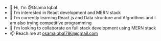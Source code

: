- 👋 Hi, I’m @Osama Iqbal
- 👀 I’m interested in React development and MERN stack
- 🌱 I’m currently learning React.js and Data structure and Algorithms and i am also trying competitive programming 
- 💞️ I’m looking to collaborate on full stack development using MERN stack
- 📫 Reach me at osamaiqbal786@gmail.com

<!---
osamaiqbal786/osamaiqbal786 is a ✨ special ✨ repository because its `README.md` (this file) appears on your GitHub profile.
You can click the Preview link to take a look at your changes.
--->
